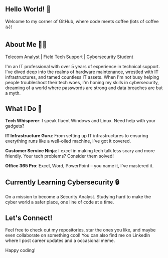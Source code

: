 ## Hello World! 👋
Welcome to my corner of GitHub, where code meets coffee (lots of coffee ☕)!

## About Me 👨‍💻
Telecom Analyst | Field Tech Support | Cybersecurity Student

I'm an IT professional with over 5 years of experience in technical support. I've dived deep into the realms of hardware maintenance, wrestled with IT infrastructures, and tamed countless IT assets. When I'm not busy helping people troubleshoot their tech woes, I'm honing my skills in cybersecurity, dreaming of a world where passwords are strong and data breaches are but a myth.

## What I Do 🚀
**Tech Whisperer**: I speak fluent Windows and Linux. Need help with your gadgets?

**IT Infrastructure Guru**: From setting up IT infrastructures to ensuring everything runs like a well-oiled machine, I've got it covered.

**Customer Service Ninja**: I excel in making tech talk less scary and more friendly. Your tech problems? Consider them solved!

**Office 365 Pro**: Excel, Word, PowerPoint – you name it, I've mastered it.

## Currently Learning Cybersecurity 🔒
On a mission to become a Security Analyst. Studying hard to make the cyber world a safer place, one line of code at a time.

## Let's Connect!
Feel free to check out my repositories, star the ones you like, and maybe even collaborate on something cool! You can also find me on LinkedIn where I  post career updates and a occasional meme.

Happy coding! 
